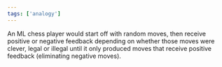 ```yaml
---
tags: ['analogy']
---
```


An ML chess player would start off with random moves, then receive positive or negative feedback depending on whether those moves were clever, legal or illegal until it only produced moves that receive positive feedback (eliminating negative moves).
